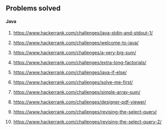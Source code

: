 ## Problems solved#### Java1. https://www.hackerrank.com/challenges/java-stdin-and-stdout-1/1. https://www.hackerrank.com/challenges/welcome-to-java/1. https://www.hackerrank.com/challenges/a-very-big-sum/1. https://www.hackerrank.com/challenges/extra-long-factorials/1. https://www.hackerrank.com/challenges/java-if-else/1. https://www.hackerrank.com/challenges/solve-me-first/1. https://www.hackerrank.com/challenges/simple-array-sum/1. https://www.hackerrank.com/challenges/designer-pdf-viewer/
1. https://www.hackerrank.com/challenges/revising-the-select-query/
1. https://www.hackerrank.com/challenges/revising-the-select-query-2/
